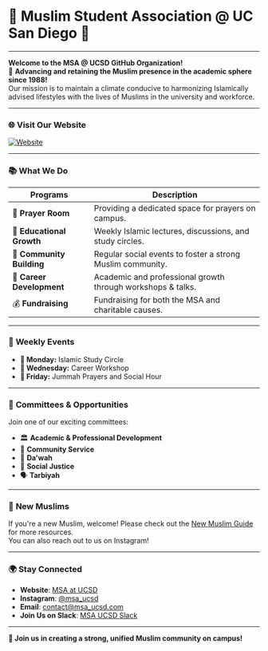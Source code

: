 # 🌙 Muslim Student Association @ UC San Diego 🏫

<!-- <img src="https://upload.wikimedia.org/wikipedia/commons/f/f6/UCSD_logo.png" alt="UCSD Logo" style="max-width: 50px;"> -->

---

**Welcome to the MSA @ UCSD GitHub Organization!**  
🌟 **Advancing and retaining the Muslim presence in the academic sphere since 1988!**  
Our mission is to maintain a climate conducive to harmonizing Islamically advised lifestyles with the lives of Muslims in the university and workforce.

---

### 🌐 Visit Our Website
[![Website](https://img.shields.io/badge/Website-Visit%20MSA%20Website-brightgreen?style=flat-square&logo=google-chrome)](https://msaucsd.com)


---

### 📚 **What We Do**

| **Programs**      | **Description**                                                        |
|-------------------|------------------------------------------------------------------------|
| 🕌 **Prayer Room** | Providing a dedicated space for prayers on campus.                     |
| 📖 **Educational Growth** | Weekly Islamic lectures, discussions, and study circles.       |
| 👥 **Community Building**  | Regular social events to foster a strong Muslim community.    |
| 💼 **Career Development**  | Academic and professional growth through workshops & talks.   |
| 💰 **Fundraising**        | Fundraising for both the MSA and charitable causes.            |

---

### 📅 **Weekly Events**  
* **📅 Monday:** Islamic Study Circle  
* **📅 Wednesday:** Career Workshop  
* **📅 Friday:** Jummah Prayers and Social Hour

---

### 🌟 **Committees & Opportunities**  
Join one of our exciting committees:
- 🏛️ **Academic & Professional Development**
- 🤝 **Community Service**
- 📢 **Da'wah**
- 🎨 **Social Justice**
- 🗣️ **Tarbiyah**

---

### 🤲 **New Muslims**  
If you're a new Muslim, welcome! Please check out the [New Muslim Guide](https://newmuslimguide.com) for more resources.  
You can also reach out to us on Instagram!

---

### 🌍 **Stay Connected**  
- **Website**: [MSA at UCSD](https://yourwebsitehere.com)  
- **Instagram**: [@msa_ucsd](https://instagram.com/msa_ucsd)  
- **Email**: contact@msa_ucsd.com  
- **Join Us on Slack**: [MSA UCSD Slack](https://join.slack.com/t/msa_ucsd)

---

**🎉 Join us in creating a strong, unified Muslim community on campus!**
